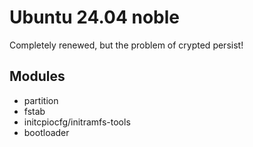 # Ubuntu 24.04 noble

Completely renewed, but the problem of crypted persist!

## Modules
* partition
* fstab
* initcpiocfg/initramfs-tools
* bootloader

